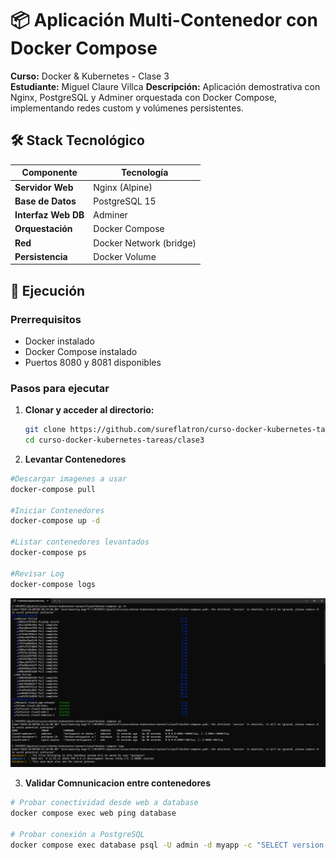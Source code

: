 # 📦 Aplicación Multi-Contenedor con Docker Compose

**Curso:** Docker & Kubernetes - Clase 3  
**Estudiante:** Miguel Claure Villca 
**Descripción:** Aplicación demostrativa con Nginx, PostgreSQL y Adminer orquestada con Docker Compose, implementando redes custom y volúmenes persistentes.

## 🛠 Stack Tecnológico

| Componente | Tecnología |
|------------|------------|
| **Servidor Web** | Nginx (Alpine) |
| **Base de Datos** | PostgreSQL 15 |
| **Interfaz Web DB** | Adminer |
| **Orquestación** | Docker Compose |
| **Red** | Docker Network (bridge) |
| **Persistencia** | Docker Volume |

## 🚀 Ejecución

### Prerrequisitos
- Docker instalado
- Docker Compose instalado
- Puertos 8080 y 8081 disponibles

### Pasos para ejecutar

1. **Clonar y acceder al directorio:**
   ```bash
   git clone https://github.com/sureflatron/curso-docker-kubernetes-tareas.git
   cd curso-docker-kubernetes-tareas/clase3

   ```


2. **Levantar Contenedores**
```bash
#Descargar imagenes a usar
docker-compose pull

#Iniciar Contenedores
docker-compose up -d

#Listar contenedores levantados
docker-compose ps

#Revisar Log
docker-compose logs
```
   ![Docker Images](./screenshots/levantar.png)


3. **Validar Comnunicacion entre contenedores**
```bash
# Probar conectividad desde web a database
docker compose exec web ping database

# Probar conexión a PostgreSQL
docker compose exec database psql -U admin -d myapp -c "SELECT version();"
```